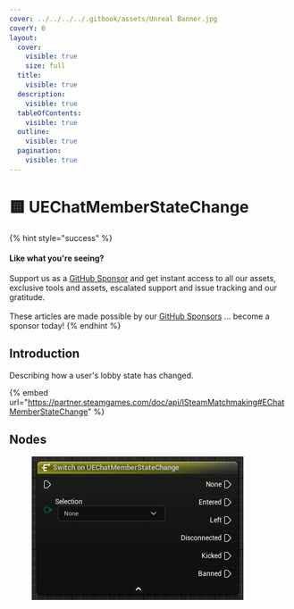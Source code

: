 ```yaml
---
cover: ../../../../.gitbook/assets/Unreal Banner.jpg
coverY: 0
layout:
  cover:
    visible: true
    size: full
  title:
    visible: true
  description:
    visible: true
  tableOfContents:
    visible: true
  outline:
    visible: true
  pagination:
    visible: true
---
```


# 🟨 UEChatMemberStateChange

{% hint style="success" %}
#### Like what you're seeing?

Support us as a [GitHub Sponsor](../../../../where-to-buy/become-a-sponsor.md) and get instant access to all our assets, exclusive tools and assets, escalated support and issue tracking and our gratitude.\
\
These articles are made possible by our [GitHub Sponsors](../../../../where-to-buy/become-a-sponsor.md) ... become a sponsor today!
{% endhint %}

## Introduction

Describing how a user's lobby state has changed.

{% embed url="https://partner.steamgames.com/doc/api/ISteamMatchmaking#EChatMemberStateChange" %}

## Nodes

<figure><img src="../../../../.gitbook/assets/image (14) (1) (1) (1) (1).png" alt=""><figcaption></figcaption></figure>
